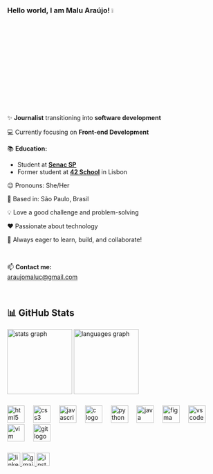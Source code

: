### Hello world, I am Malu Araújo! <img src="https://media.giphy.com/media/hvRJCLFzcasrR4ia7z/giphy.gif" width="5%">

<br>

✨ **Journalist** transitioning into **software development**

💻 Currently focusing on **Front-end Development**

📚 **Education:**

- Student at <a href="https://www.sp.senac.br/graduacao/tecnologia-em-sistemas-para-internet" target="_blank"><strong>Senac SP</strong></a>
- Former student at <a href="https://www.42lisboa.com/en/" target="_blank"><strong>42 School</strong></a> in Lisbon

😉 Pronouns: She/Her

📍 Based in: São Paulo, Brasil

💡 Love a good challenge and problem-solving

❤️ Passionate about technology

🌟 Always eager to learn, build, and collaborate!

<br>

📫 **Contact me:**  
<a href="mailto:araujomaluc@gmail.com" target="_blank">araujomaluc@gmail.com</a>

<br>

<h2> 📊 GitHub Stats </h2>
<div align="left">
  <img src="https://github-readme-stats.vercel.app/api?username=maluojuara&hide_title=false&hide_rank=false&show_icons=true&include_all_commits=true&count_private=true&disable_animations=false&theme=dracula&locale=en&hide_border=false&order=1" height="150" alt="stats graph"  />
  <img src="https://github-readme-stats.vercel.app/api/top-langs?username=maluojuara&locale=en&hide_title=false&layout=compact&card_width=320&langs_count=5&theme=dracula&hide_border=false&order=2" height="150" alt="languages graph"  />
</div>

###

<div align="left">
  <img src="https://cdn.jsdelivr.net/gh/devicons/devicon/icons/html5/html5-original.svg" height="40" alt="html5 logo"  />
  <img width="12" />
  <img src="https://cdn.jsdelivr.net/gh/devicons/devicon/icons/css3/css3-original.svg" height="40" alt="css3 logo"  />
  <img width="12" />
  <img src="https://cdn.jsdelivr.net/gh/devicons/devicon/icons/javascript/javascript-original.svg" height="40" alt="javascript logo"  />
  <img width="12" />
  <img src="https://cdn.jsdelivr.net/gh/devicons/devicon/icons/c/c-original.svg" height="40" alt="c logo"  />
  <img width="12" />
  <img src="https://cdn.jsdelivr.net/gh/devicons/devicon/icons/python/python-original.svg" height="40" alt="python logo"  />
  <img width="12" />
  <img src="https://cdn.jsdelivr.net/gh/devicons/devicon/icons/java/java-original.svg" height="40" alt="java logo"  />
  <img width="12" />
  <img src="https://cdn.jsdelivr.net/gh/devicons/devicon/icons/figma/figma-original.svg" height="40" alt="figma logo"  />
  <img width="12" />
  <img src="https://cdn.jsdelivr.net/gh/devicons/devicon/icons/vscode/vscode-original.svg" height="40" alt="vscode logo"  />
  <img width="12" />
  <img src="https://cdn.jsdelivr.net/gh/devicons/devicon/icons/vim/vim-original.svg" height="40" alt="vim logo"  />
  <img width="12" />
  <img src="https://cdn.jsdelivr.net/gh/devicons/devicon/icons/git/git-original.svg" height="40" alt="git logo"  />
</div>

###

<div align="left">
  <a href="https://www.linkedin.com/in/maluojuara/" target="_blank">
    <img src="https://img.shields.io/static/v1?message=LinkedIn&logo=linkedin&label=&color=pink&logoColor=black&labelColor=pink&style=for-the-badge" height="30" alt="linkedin logo"  />
  </a>
  <a href="mailto:araujomaluc@gmail.com" target="_blank">
    <img src="https://img.shields.io/static/v1?message=E-mail&logo=gmail&label=&color=pink&logoColor=black&labelColor=pink&style=for-the-badge" height="30" alt="gmail logo"  />
  </a>
  <a href="https://www.instagram.com/malu.codes/" target="_blank">
    <img src="https://img.shields.io/static/v1?message=Instagram&logo=instagram&label=&color=pink&logoColor=black&labelColor=pink&style=for-the-badge" height="30" alt="instagram logo"  />
  </a>
</div>
